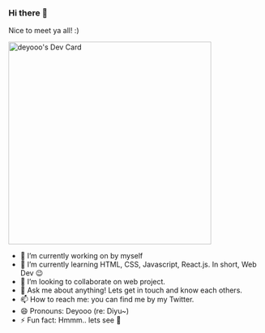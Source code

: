 ### Hi there 👋

Nice to meet ya all! :)

<a href="https://app.daily.dev/deyooo"><img src="https://api.daily.dev/devcards/46a83223cf0d40ca9b14c8a078bb0265.png?r=m8e" width="400" alt="deyooo's Dev Card"/></a>

- 🔭 I’m currently working on by myself
- 🌱 I’m currently learning HTML, CSS, Javascript, React.js. In short, Web Dev 😉
- 👯 I’m looking to collaborate on web project.
- 💬 Ask me about anything! Lets get in touch and know each others.
- 📫 How to reach me: you can find me by my Twitter.
- 😄 Pronouns: Deyooo (re: Diyu~)
- ⚡ Fun fact: Hmmm.. lets see 🤔


<!--
**deotamaaa/deotamaaa** is a ✨ _special_ ✨ repository because its `README.md` (this file) appears on your GitHub profile.

Here are some ideas to get you started:

- 🔭 I’m currently working on ...
- 🌱 I’m currently learning ...
- 👯 I’m looking to collaborate on ...
- 🤔 I’m looking for help with ...
- 💬 Ask me about ...
- 📫 How to reach me: ...
- 😄 Pronouns: ...
- ⚡ Fun fact: ...
-->
